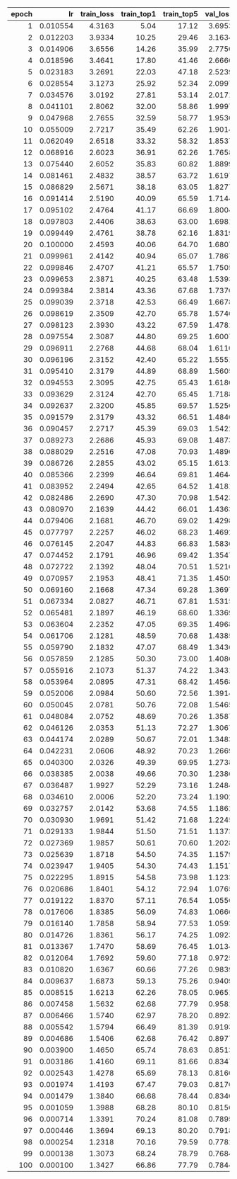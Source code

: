| epoch | lr | train_loss | train_top1 | train_top5 | val_loss | val_top1 | val_top5 |
|---:|---:|---:|---:|---:|---:|---:|---:|
| 1 | 0.010554 | 4.3163 | 5.04 | 17.12 | 3.6953 | 12.60 | 36.83 |
| 2 | 0.012203 | 3.9334 | 10.25 | 29.46 | 3.1634 | 22.48 | 50.71 |
| 3 | 0.014906 | 3.6556 | 14.26 | 35.99 | 2.7750 | 28.30 | 61.43 |
| 4 | 0.018596 | 3.4641 | 17.80 | 41.46 | 2.6660 | 31.87 | 64.20 |
| 5 | 0.023183 | 3.2691 | 22.03 | 47.18 | 2.5239 | 34.48 | 66.74 |
| 6 | 0.028554 | 3.1273 | 25.92 | 52.34 | 2.0997 | 44.37 | 76.01 |
| 7 | 0.034576 | 3.0192 | 27.81 | 53.14 | 2.0171 | 46.52 | 78.34 |
| 8 | 0.041101 | 2.8062 | 32.00 | 58.86 | 1.9997 | 46.49 | 77.97 |
| 9 | 0.047968 | 2.7655 | 32.59 | 58.77 | 1.9530 | 47.53 | 79.50 |
| 10 | 0.055009 | 2.7217 | 35.49 | 62.26 | 1.9014 | 49.64 | 80.15 |
| 11 | 0.062049 | 2.6518 | 33.32 | 58.32 | 1.8537 | 50.41 | 80.68 |
| 12 | 0.068916 | 2.6023 | 36.91 | 62.26 | 1.7658 | 52.78 | 81.99 |
| 13 | 0.075440 | 2.6052 | 35.83 | 60.82 | 1.8899 | 49.67 | 79.58 |
| 14 | 0.081461 | 2.4832 | 38.57 | 63.72 | 1.6197 | 55.77 | 84.07 |
| 15 | 0.086829 | 2.5671 | 38.18 | 63.05 | 1.8277 | 51.84 | 81.25 |
| 16 | 0.091414 | 2.5190 | 40.09 | 65.59 | 1.7144 | 53.32 | 82.89 |
| 17 | 0.095102 | 2.4764 | 41.17 | 66.69 | 1.8004 | 51.97 | 82.35 |
| 18 | 0.097803 | 2.4406 | 38.63 | 63.00 | 1.6981 | 54.55 | 83.10 |
| 19 | 0.099449 | 2.4761 | 38.78 | 62.16 | 1.8319 | 51.56 | 81.50 |
| 20 | 0.100000 | 2.4593 | 40.06 | 64.70 | 1.6807 | 54.45 | 84.11 |
| 21 | 0.099961 | 2.4142 | 40.94 | 65.07 | 1.7867 | 52.53 | 82.27 |
| 22 | 0.099846 | 2.4707 | 41.21 | 65.57 | 1.7505 | 53.54 | 82.76 |
| 23 | 0.099653 | 2.3871 | 40.25 | 63.48 | 1.5393 | 58.66 | 85.50 |
| 24 | 0.099384 | 2.3814 | 43.36 | 67.68 | 1.7370 | 54.00 | 82.37 |
| 25 | 0.099039 | 2.3718 | 42.53 | 66.49 | 1.6678 | 56.13 | 84.01 |
| 26 | 0.098619 | 2.3509 | 42.70 | 65.78 | 1.5746 | 58.82 | 85.97 |
| 27 | 0.098123 | 2.3930 | 43.22 | 67.59 | 1.4781 | 60.07 | 86.85 |
| 28 | 0.097554 | 2.3087 | 44.80 | 69.25 | 1.6007 | 57.49 | 85.37 |
| 29 | 0.096911 | 2.2768 | 44.68 | 68.04 | 1.6110 | 57.92 | 84.89 |
| 30 | 0.096196 | 2.3152 | 42.40 | 65.22 | 1.5551 | 58.11 | 84.70 |
| 31 | 0.095410 | 2.3179 | 44.89 | 68.89 | 1.5605 | 58.41 | 85.98 |
| 32 | 0.094553 | 2.3095 | 42.75 | 65.43 | 1.6180 | 57.26 | 84.52 |
| 33 | 0.093629 | 2.3124 | 42.70 | 65.45 | 1.7188 | 55.33 | 82.84 |
| 34 | 0.092637 | 2.3200 | 45.85 | 69.57 | 1.5256 | 59.44 | 86.42 |
| 35 | 0.091579 | 2.3179 | 43.32 | 66.51 | 1.4840 | 60.86 | 87.21 |
| 36 | 0.090457 | 2.2717 | 45.39 | 69.03 | 1.5422 | 59.72 | 86.01 |
| 37 | 0.089273 | 2.2686 | 45.93 | 69.08 | 1.4873 | 59.40 | 87.44 |
| 38 | 0.088029 | 2.2516 | 47.08 | 70.93 | 1.4896 | 60.61 | 86.60 |
| 39 | 0.086726 | 2.2855 | 43.02 | 65.15 | 1.6131 | 57.15 | 84.89 |
| 40 | 0.085366 | 2.2399 | 46.64 | 69.81 | 1.4644 | 61.36 | 87.81 |
| 41 | 0.083952 | 2.2494 | 42.65 | 64.52 | 1.4181 | 62.24 | 87.93 |
| 42 | 0.082486 | 2.2690 | 47.30 | 70.98 | 1.5423 | 58.55 | 86.36 |
| 43 | 0.080970 | 2.1639 | 44.42 | 66.01 | 1.4363 | 61.64 | 87.38 |
| 44 | 0.079406 | 2.1681 | 46.70 | 69.02 | 1.4298 | 62.19 | 87.63 |
| 45 | 0.077797 | 2.2257 | 46.02 | 68.23 | 1.4692 | 61.80 | 87.51 |
| 46 | 0.076145 | 2.2047 | 44.83 | 66.83 | 1.5836 | 58.88 | 84.90 |
| 47 | 0.074452 | 2.1791 | 46.96 | 69.42 | 1.3547 | 63.37 | 88.60 |
| 48 | 0.072722 | 2.1392 | 48.04 | 70.51 | 1.5210 | 60.41 | 86.43 |
| 49 | 0.070957 | 2.1953 | 48.41 | 71.35 | 1.4509 | 61.57 | 87.87 |
| 50 | 0.069160 | 2.1668 | 47.34 | 69.28 | 1.3697 | 63.43 | 88.62 |
| 51 | 0.067334 | 2.0827 | 46.71 | 67.81 | 1.5315 | 59.98 | 85.96 |
| 52 | 0.065481 | 2.1897 | 46.19 | 68.60 | 1.3369 | 64.39 | 88.99 |
| 53 | 0.063604 | 2.2352 | 47.05 | 69.35 | 1.4968 | 60.77 | 86.44 |
| 54 | 0.061706 | 2.1281 | 48.59 | 70.68 | 1.4385 | 62.39 | 87.87 |
| 55 | 0.059790 | 2.1832 | 47.07 | 68.49 | 1.3436 | 65.19 | 89.22 |
| 56 | 0.057859 | 2.1285 | 50.30 | 73.00 | 1.4086 | 63.53 | 88.89 |
| 57 | 0.055916 | 2.1073 | 51.37 | 74.22 | 1.3431 | 64.37 | 88.86 |
| 58 | 0.053964 | 2.0895 | 47.31 | 68.42 | 1.4568 | 61.37 | 87.38 |
| 59 | 0.052006 | 2.0984 | 50.60 | 72.56 | 1.3914 | 64.56 | 88.31 |
| 60 | 0.050045 | 2.0781 | 50.76 | 72.08 | 1.5465 | 60.58 | 86.25 |
| 61 | 0.048084 | 2.0752 | 48.69 | 70.26 | 1.3587 | 64.20 | 89.39 |
| 62 | 0.046126 | 2.0353 | 51.13 | 72.27 | 1.3067 | 64.41 | 89.18 |
| 63 | 0.044174 | 2.0289 | 50.67 | 72.01 | 1.3483 | 64.09 | 88.27 |
| 64 | 0.042231 | 2.0606 | 48.92 | 70.23 | 1.2669 | 66.11 | 90.32 |
| 65 | 0.040300 | 2.0326 | 49.39 | 69.95 | 1.2738 | 66.14 | 90.26 |
| 66 | 0.038385 | 2.0038 | 49.66 | 70.30 | 1.2386 | 66.55 | 90.18 |
| 67 | 0.036487 | 1.9927 | 52.29 | 73.16 | 1.2484 | 66.15 | 90.46 |
| 68 | 0.034610 | 2.0006 | 52.20 | 73.24 | 1.1902 | 67.42 | 90.83 |
| 69 | 0.032757 | 2.0142 | 53.68 | 74.55 | 1.1862 | 68.34 | 90.90 |
| 70 | 0.030930 | 1.9691 | 51.42 | 71.68 | 1.2245 | 67.69 | 90.83 |
| 71 | 0.029133 | 1.9844 | 51.50 | 71.51 | 1.1373 | 69.39 | 91.83 |
| 72 | 0.027369 | 1.9857 | 50.61 | 70.60 | 1.2028 | 68.77 | 90.83 |
| 73 | 0.025639 | 1.8718 | 54.50 | 74.35 | 1.1579 | 68.88 | 91.28 |
| 74 | 0.023947 | 1.9405 | 54.30 | 74.43 | 1.1517 | 69.56 | 91.13 |
| 75 | 0.022295 | 1.8915 | 54.58 | 73.98 | 1.1233 | 69.93 | 91.61 |
| 76 | 0.020686 | 1.8401 | 54.12 | 72.94 | 1.0765 | 71.54 | 92.47 |
| 77 | 0.019122 | 1.8370 | 57.11 | 76.54 | 1.0556 | 71.45 | 92.71 |
| 78 | 0.017606 | 1.8385 | 56.09 | 74.83 | 1.0666 | 71.23 | 92.05 |
| 79 | 0.016140 | 1.7858 | 58.94 | 77.53 | 1.0593 | 72.38 | 92.24 |
| 80 | 0.014726 | 1.8361 | 56.17 | 74.25 | 1.0923 | 71.05 | 92.55 |
| 81 | 0.013367 | 1.7470 | 58.69 | 76.45 | 1.0134 | 73.25 | 92.76 |
| 82 | 0.012064 | 1.7692 | 59.60 | 77.18 | 0.9725 | 74.14 | 93.33 |
| 83 | 0.010820 | 1.6367 | 60.66 | 77.26 | 0.9839 | 73.91 | 93.25 |
| 84 | 0.009637 | 1.6873 | 59.13 | 75.26 | 0.9409 | 75.56 | 93.91 |
| 85 | 0.008515 | 1.6213 | 62.26 | 78.05 | 0.9651 | 75.05 | 93.68 |
| 86 | 0.007458 | 1.5632 | 62.68 | 77.79 | 0.9581 | 75.01 | 93.74 |
| 87 | 0.006466 | 1.5740 | 62.97 | 78.20 | 0.8923 | 76.93 | 94.44 |
| 88 | 0.005542 | 1.5794 | 66.49 | 81.39 | 0.9193 | 76.07 | 94.25 |
| 89 | 0.004686 | 1.5406 | 62.68 | 76.42 | 0.8977 | 77.39 | 94.28 |
| 90 | 0.003900 | 1.4650 | 65.74 | 78.63 | 0.8513 | 77.69 | 94.93 |
| 91 | 0.003186 | 1.4160 | 69.11 | 81.66 | 0.8347 | 78.37 | 94.96 |
| 92 | 0.002543 | 1.4278 | 65.69 | 78.13 | 0.8160 | 78.72 | 95.05 |
| 93 | 0.001974 | 1.4193 | 67.47 | 79.03 | 0.8170 | 78.95 | 95.22 |
| 94 | 0.001479 | 1.3840 | 66.68 | 78.44 | 0.8340 | 78.84 | 95.19 |
| 95 | 0.001059 | 1.3988 | 68.28 | 80.10 | 0.8156 | 79.25 | 95.31 |
| 96 | 0.000714 | 1.3391 | 70.24 | 81.08 | 0.7895 | 79.76 | 95.47 |
| 97 | 0.000446 | 1.3694 | 69.13 | 80.20 | 0.7918 | 79.91 | 95.54 |
| 98 | 0.000254 | 1.2318 | 70.16 | 79.59 | 0.7781 | 80.08 | 95.73 |
| 99 | 0.000138 | 1.3073 | 68.24 | 78.79 | 0.7684 | 80.04 | 95.77 |
| 100 | 0.000100 | 1.3427 | 66.86 | 77.79 | 0.7844 | 80.04 | 95.69 |
